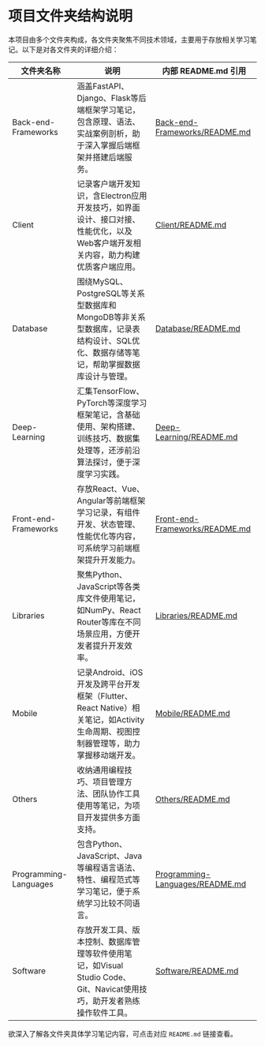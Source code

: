 # 项目文件夹结构说明

本项目由多个文件夹构成，各文件夹聚焦不同技术领域，主要用于存放相关学习笔记。以下是对各文件夹的详细介绍：

| 文件夹名称 | 说明 | 内部 README.md 引用 |
| ---- | ---- | ---- |
| Back-end-Frameworks | 涵盖FastAPI、Django、Flask等后端框架学习笔记，包含原理、语法、实战案例剖析，助于深入掌握后端框架并搭建后端服务。 | [Back-end-Frameworks/README.md](Back-end-Frameworks/README.md) |
| Client | 记录客户端开发知识，含Electron应用开发技巧，如界面设计、接口对接、性能优化，以及Web客户端开发相关内容，助力构建优质客户端应用。 | [Client/README.md](Client/README.md) |
| Database | 围绕MySQL、PostgreSQL等关系型数据库和MongoDB等非关系型数据库，记录表结构设计、SQL优化、数据存储等笔记，帮助掌握数据库设计与管理。 | [Database/README.md](Database/README.md) |
| Deep-Learning | 汇集TensorFlow、PyTorch等深度学习框架笔记，含基础使用、架构搭建、训练技巧、数据集处理等，还涉前沿算法探讨，便于深度学习实践。 | [Deep-Learning/README.md](Deep-Learning/README.md) |
| Front-end-Frameworks | 存放React、Vue、Angular等前端框架学习记录，有组件开发、状态管理、性能优化等内容，可系统学习前端框架提升开发能力。 | [Front-end-Frameworks/README.md](Front-end-Frameworks/README.md) |
| Libraries | 聚焦Python、JavaScript等各类库文件使用笔记，如NumPy、React Router等库在不同场景应用，方便开发者提升开发效率。 | [Libraries/README.md](Libraries/README.md) |
| Mobile | 记录Android、iOS开发及跨平台开发框架（Flutter、React Native）相关笔记，如Activity生命周期、视图控制器管理等，助力掌握移动端开发。 | [Mobile/README.md](Mobile/README.md) |
| Others | 收纳通用编程技巧、项目管理方法、团队协作工具使用等笔记，为项目开发提供多方面支持。 | [Others/README.md](Others/README.md) |
| Programming-Languages | 包含Python、JavaScript、Java等编程语言语法、特性、编程范式等学习笔记，便于系统学习比较不同语言。 | [Programming-Languages/README.md](Programming-Languages/README.md) |
| Software | 存放开发工具、版本控制、数据库管理等软件使用笔记，如Visual Studio Code、Git、Navicat使用技巧，助开发者熟练操作软件工具。 | [Software/README.md](Software/README.md) |

欲深入了解各文件夹具体学习笔记内容，可点击对应 `README.md` 链接查看。 